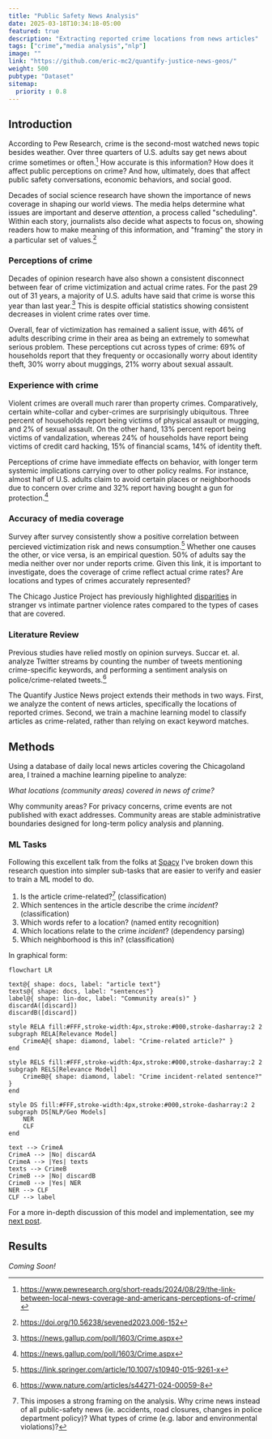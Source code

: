 ```yaml
---
title: "Public Safety News Analysis"
date: 2025-03-18T10:34:18-05:00
featured: true
description: "Extracting reported crime locations from news articles"
tags: ["crime","media analysis","nlp"]
image: ""
link: "https://github.com/eric-mc2/quantify-justice-news-geos/"
weight: 500
pubtype: "Dataset"
sitemap:
  priority : 0.8
---
```


## Introduction

According to Pew Research, crime is the second-most watched news topic besides
weather. Over three quarters of U.S. adults say get news about crime sometimes
or often.[^1] How accurate is this information? How does it affect public perceptions
on crime? And how, ultimately, does that affect public safety conversations,
economic behaviors, and social good.

Decades of social science research have shown the importance of
news coverage in shaping our world views. The media helps determine what issues 
are important and deserve *attention*, a process called "scheduling". 
Within each story, journalists also decide what aspects to focus on, 
showing readers how to make meaning of this information,
and "framing" the story in a particular set of values.[^2]

### Perceptions of crime
Decades of opinion research have also shown a consistent disconnect between
fear of crime victimization and actual crime rates. 
For the past 29 out of 31 years, a majority of U.S. adults have said that crime
is worse this year than last year.[^3] This is despite official statistics showing
consistent decreases in violent crime rates over time.

Overall, fear of victimization has remained a salient issue, with 
46% of adults describing crime in their area as being an extremely to somewhat serious problem.
These perceptions cut across types of crime:
69% of households report that they frequenty or occasionally worry about 
identity theft, 30% worry about muggings, 21% worry about sexual assault.

### Experience with crime
Violent crimes are overall much rarer than property crimes. Comparatively,
certain white-collar and cyber-crimes are surprisingly ubiquitous.
Three percent of households report being victims of physical assault or mugging, and 2% of sexual assault. 
On the other hand, 13% percent report being victims of vandalization,
whereas 24% of households have report being victims of credit card
hacking, 15% of financial scams, 14% of identity theft. 

Perceptions of crime have immediate effects on behavior, with longer term
systemic implications carrying over to other policy realms.
For instance, almost half of U.S. adults claim to avoid certain places or neighborhoods
due to concern over crime and 32% report having bought a gun for protection.[^3]

### Accuracy of media coverage
Survey after survey consistently show a positive correlation between percieved victimization risk and news consumption.[^5]
Whether one causes the other, or vice versa, is an empirical question. 
50% of adults say the media neither over nor under reports crime.
Given this link, it is important to investigate, 
does the coverage of crime reflect actual crime rates? Are locations and types
of crimes accurately represented?

The Chicago Justice Project has previously highlighted
[disparities](https://chicagojustice.org/2013/05/20/violence-against-women-reporting/)
in stranger vs intimate partner violence rates compared to the types of cases that are covered.

### Literature Review
Previous studies have relied mostly on opinion surveys. Succar et. al. 
analyze Twitter streams by counting the number of tweets mentioning crime-specific
keywords, and performing a sentiment analysis on police/crime-related tweets.[^4]

The Quantify Justice News project extends their methods in two ways. First, we analyze the content
of news articles, specifically the locations of reported crimes. Second, we
train a machine learning model to classify articles as crime-related, rather
than relying on exact keyword matches.

## Methods

Using a database of daily local news articles covering the Chicagoland area, 
I trained a machine learning pipeline to analyze:

*What locations (community areas) covered in news of crime?*

Why community areas? For privacy concerns, crime events are not published with
exact addresses. Community areas are stable administrative boundaries designed
for long-term policy analysis and planning.

### ML Tasks
Following this excellent talk from the folks at [Spacy](https://support.prodi.gy/t/fact-extraction-for-earnings-news/1023/2)
I've broken down this research question into simpler sub-tasks that are easier to verify
and easier to train a ML model to do. 

1. Is the article crime-related?[^6] (classification)
2. Which sentences in the article describe the crime *incident*? (classification)
3. Which words refer to a location? (named entity recognition)
4. Which locations relate to the crime *incident*? (dependency parsing)
5. Which neighborhood is this in? (classification)

In graphical form:

```mermaid
flowchart LR

text@{ shape: docs, label: "article text"}
texts@{ shape: docs, label: "sentences"}
label@{ shape: lin-doc, label: "Community area(s)" }
discardA([discard])
discardB([discard])

style RELA fill:#FFF,stroke-width:4px,stroke:#000,stroke-dasharray:2 2
subgraph RELA[Relevance Model]
    CrimeA@{ shape: diamond, label: "Crime-related article?" }
end

style RELS fill:#FFF,stroke-width:4px,stroke:#000,stroke-dasharray:2 2
subgraph RELS[Relevance Model]
    CrimeB@{ shape: diamond, label: "Crime incident-related sentence?" }
end

style DS fill:#FFF,stroke-width:4px,stroke:#000,stroke-dasharray:2 2
subgraph DS[NLP/Geo Models]
    NER
    CLF
end

text --> CrimeA
CrimeA --> |No| discardA
CrimeA --> |Yes| texts
texts --> CrimeB
CrimeB --> |No| discardB
CrimeB --> |Yes| NER
NER --> CLF
CLF --> label

```

For a more in-depth discussion of this model and implementation,
see my [next post](../qjn-methods/index.html).


## Results

*Coming Soon!*

[^1]: https://www.pewresearch.org/short-reads/2024/08/29/the-link-between-local-news-coverage-and-americans-perceptions-of-crime/
[^2]: https://doi.org/10.56238/sevened2023.006-152
[^3]: https://news.gallup.com/poll/1603/Crime.aspx
[^4]: https://www.nature.com/articles/s44271-024-00059-8
[^5]: https://link.springer.com/article/10.1007/s10940-015-9261-x
[^6]: This imposes a strong framing on the analysis. 
Why crime news instead of all public-safety news
(ie. accidents, road closures, changes in police department policy)? What types
of crime (e.g. labor and environmental violations)?